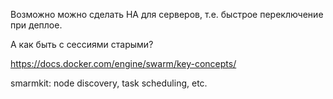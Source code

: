 Возможно можно сделать
HA для серверов, т.е. быстрое переключение при деплое.

А как быть с сессиями старыми?

https://docs.docker.com/engine/swarm/key-concepts/

smarmkit: node discovery, task scheduling, etc.




